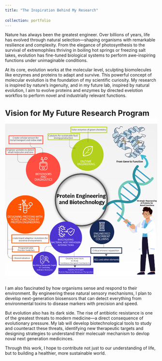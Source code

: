 ```yaml
---
title: "The Inspiration Behind My Research"

collection: portfolio
---
```

Nature has always been the greatest engineer. Over billions of years, life has evolved through natural selection—shaping organisms with remarkable resilience and complexity. From the elegance of photosynthesis to the survival of extremophiles thriving in boiling hot springs or freezing salt lakes, evolution has fine-tuned biological systems to perform awe-inspiring functions under unimaginable conditions.

At its core, evolution works at the molecular level, sculpting biomolecules like enzymes and proteins to adapt and survive. This powerful concept of molecular evolution is the foundation of my scientific curiosity. My research is inspired by nature’s ingenuity, and in my future lab, inspired by natural evolution, I aim to evolve proteins and enzymes by directed evelotion workflos to perform novel and industrially relevant functions.

<h3 style="font-size: 25px; font-weight: bold;">Vision for My Future Research Program<br/><img src='/images/image-alignment-1200x1200.png'></h3>

I am also fascinated by how organisms sense and respond to their environment. By engineering these natural sensory mechanisms, I plan to develop next-generation biosensors that can detect everything from environmental toxins to disease markers with precision and speed.

But evolution also has its dark side. The rise of antibiotic resistance is one of the greatest threats to modern medicine—a direct consequence of evolutionary pressure. My lab will develop biotechnological tools to study and counteract these threats, identifying new therapeutic targets and designing strategies to understand their molecualr mechanism to devlop noval next generation medicinces.

Through this work, I hope to contribute not just to our understanding of life, but to building a healthier, more sustainable world.
